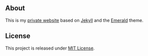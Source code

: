 ## About
This is my [private website](https://sonofliberty.github.io) based on [Jekyll](https://github.com/jekyll/jekyll) and the [Emerald](https://github.com/KingFelix/emerald) theme.

## License
This project is released under [MIT License](license.md).